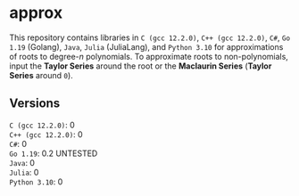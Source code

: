 # approx
This repository contains libraries in `C (gcc 12.2.0)`, `C++ (gcc 12.2.0)`, `C#`, `Go 1.19` (Golang), `Java`, `Julia` (JuliaLang), and `Python 3.10` for approximations of roots to degree-*n* polynomials. 
To approximate roots to non-polynomials, input the **Taylor Series** around the root or the **Maclaurin Series** (**Taylor Series** around `0`).

## Versions
`C (gcc 12.2.0)`: 0  
`C++ (gcc 12.2.0)`: 0  
`C#`: 0  
`Go 1.19`: 0.2 UNTESTED  
`Java`: 0  
`Julia`: 0  
`Python 3.10`: 0  
